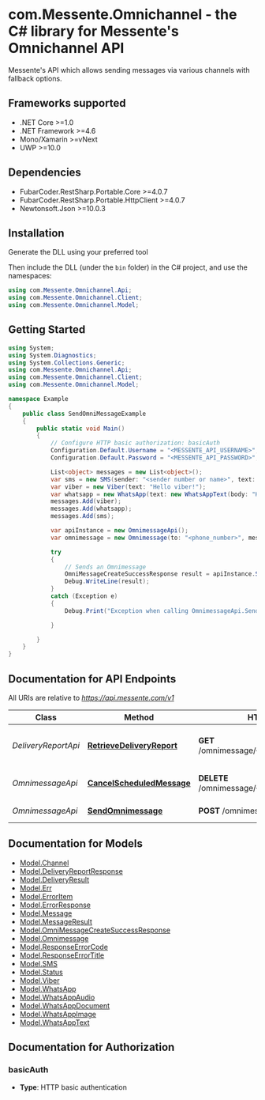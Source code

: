 # com.Messente.Omnichannel - the C# library for Messente's Omnichannel API

Messente's API which allows sending messages via various channels with fallback options.

<a name="frameworks-supported"></a>
## Frameworks supported
- .NET Core >=1.0
- .NET Framework >=4.6
- Mono/Xamarin >=vNext
- UWP >=10.0

<a name="dependencies"></a>
## Dependencies
- FubarCoder.RestSharp.Portable.Core >=4.0.7
- FubarCoder.RestSharp.Portable.HttpClient >=4.0.7
- Newtonsoft.Json >=10.0.3

<a name="installation"></a>
## Installation
Generate the DLL using your preferred tool

Then include the DLL (under the `bin` folder) in the C# project, and use the namespaces:
```csharp
using com.Messente.Omnichannel.Api;
using com.Messente.Omnichannel.Client;
using com.Messente.Omnichannel.Model;
```
<a name="getting-started"></a>
## Getting Started

```csharp
using System;
using System.Diagnostics;
using System.Collections.Generic;
using com.Messente.Omnichannel.Api;
using com.Messente.Omnichannel.Client;
using com.Messente.Omnichannel.Model;

namespace Example
{
    public class SendOmniMessageExample
    {
        public static void Main()
        {
            // Configure HTTP basic authorization: basicAuth
            Configuration.Default.Username = "<MESSENTE_API_USERNAME>";
            Configuration.Default.Password = "<MESSENTE_API_PASSWORD>";

            List<object> messages = new List<object>();
            var sms = new SMS(sender: "<sender number or name>", text: "Hello SMS!");
            var viber = new Viber(text: "Hello viber!");
            var whatsapp = new WhatsApp(text: new WhatsAppText(body: "Hello WhatsApp!"));
            messages.Add(viber);
            messages.Add(whatsapp);
            messages.Add(sms);

            var apiInstance = new OmnimessageApi();
            var omnimessage = new Omnimessage(to: "<phone_number>", messages: messages);

            try
            {
                // Sends an Omnimessage
                OmniMessageCreateSuccessResponse result = apiInstance.SendOmnimessage(omnimessage);
                Debug.WriteLine(result);
            }
            catch (Exception e)
            {
                Debug.Print("Exception when calling OmnimessageApi.SendOmnimessage: " + e.Message);

            }

        }
    }
}
```

<a name="documentation-for-api-endpoints"></a>
## Documentation for API Endpoints

All URIs are relative to *https://api.messente.com/v1*

Class | Method | HTTP request | Description
------------ | ------------- | ------------- | -------------
*DeliveryReportApi* | [**RetrieveDeliveryReport**](docs/DeliveryReportApi.md#retrievedeliveryreport) | **GET** /omnimessage/{omnimessage_id}/status | Retrieves the delivery report for the Omnimessage
*OmnimessageApi* | [**CancelScheduledMessage**](docs/OmnimessageApi.md#cancelscheduledmessage) | **DELETE** /omnimessage/{omnimessage_id} | Cancels a scheduled Omnimessage
*OmnimessageApi* | [**SendOmnimessage**](docs/OmnimessageApi.md#sendomnimessage) | **POST** /omnimessage | Sends an Omnimessage


<a name="documentation-for-models"></a>
## Documentation for Models

 - [Model.Channel](docs/Channel.md)
 - [Model.DeliveryReportResponse](docs/DeliveryReportResponse.md)
 - [Model.DeliveryResult](docs/DeliveryResult.md)
 - [Model.Err](docs/Err.md)
 - [Model.ErrorItem](docs/ErrorItem.md)
 - [Model.ErrorResponse](docs/ErrorResponse.md)
 - [Model.Message](docs/Message.md)
 - [Model.MessageResult](docs/MessageResult.md)
 - [Model.OmniMessageCreateSuccessResponse](docs/OmniMessageCreateSuccessResponse.md)
 - [Model.Omnimessage](docs/Omnimessage.md)
 - [Model.ResponseErrorCode](docs/ResponseErrorCode.md)
 - [Model.ResponseErrorTitle](docs/ResponseErrorTitle.md)
 - [Model.SMS](docs/SMS.md)
 - [Model.Status](docs/Status.md)
 - [Model.Viber](docs/Viber.md)
 - [Model.WhatsApp](docs/WhatsApp.md)
 - [Model.WhatsAppAudio](docs/WhatsAppAudio.md)
 - [Model.WhatsAppDocument](docs/WhatsAppDocument.md)
 - [Model.WhatsAppImage](docs/WhatsAppImage.md)
 - [Model.WhatsAppText](docs/WhatsAppText.md)


<a name="documentation-for-authorization"></a>
## Documentation for Authorization

<a name="basicAuth"></a>
### basicAuth

- **Type**: HTTP basic authentication

